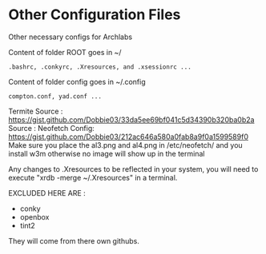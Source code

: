 # Other Configuration  Files

Other necessary configs for Archlabs

Content of folder ROOT goes in ~/

	.bashrc, .conkyrc, .Xresources, and .xsessionrc ...

Content of folder config goes in ~/.config

	compton.conf, yad.conf ... 


Termite
	Source : https://gist.github.com/Dobbie03/33da5ee69bf041c5d34390b320ba0b2a
	Source : Neofetch Config: https://gist.github.com/Dobbie03/212ac646a580a0fab8a9f0a1599589f0
	Make sure you place the al3.png and al4.png in /etc/neofetch/
	and you install w3m otherwise no image will show up in the terminal

Any changes to .Xresources to be reflected in your system, you will need to execute "xrdb -merge ~/.Xresources" in a terminal.


EXCLUDED HERE ARE : 

- conky
- openbox
- tint2

They will come from there own githubs.